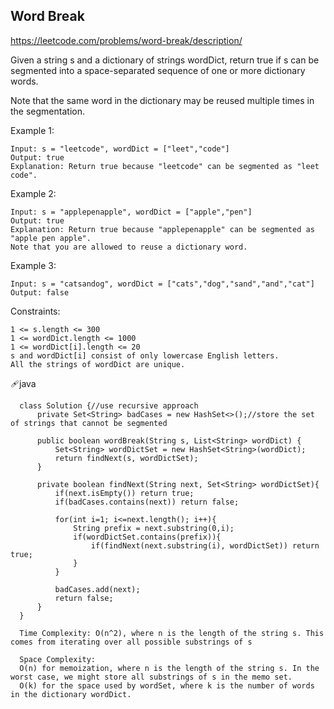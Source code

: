 ## Word Break
https://leetcode.com/problems/word-break/description/

Given a string s and a dictionary of strings wordDict, return true if s can be segmented into a space-separated sequence of one or more dictionary words.

Note that the same word in the dictionary may be reused multiple times in the segmentation.

 

Example 1:

    Input: s = "leetcode", wordDict = ["leet","code"]
    Output: true
    Explanation: Return true because "leetcode" can be segmented as "leet code".
Example 2:

    Input: s = "applepenapple", wordDict = ["apple","pen"]
    Output: true
    Explanation: Return true because "applepenapple" can be segmented as "apple pen apple".
    Note that you are allowed to reuse a dictionary word.
Example 3:
    
    Input: s = "catsandog", wordDict = ["cats","dog","sand","and","cat"]
    Output: false
     

Constraints:

    1 <= s.length <= 300
    1 <= wordDict.length <= 1000
    1 <= wordDict[i].length <= 20
    s and wordDict[i] consist of only lowercase English letters.
    All the strings of wordDict are unique.

🩹java

      class Solution {//use recursive approach
          private Set<String> badCases = new HashSet<>();//store the set of strings that cannot be segmented
          
          public boolean wordBreak(String s, List<String> wordDict) {
              Set<String> wordDictSet = new HashSet<String>(wordDict);
              return findNext(s, wordDictSet);
          }
          
          private boolean findNext(String next, Set<String> wordDictSet){
              if(next.isEmpty()) return true;
              if(badCases.contains(next)) return false;
              
              for(int i=1; i<=next.length(); i++){
                  String prefix = next.substring(0,i);
                  if(wordDictSet.contains(prefix)){
                      if(findNext(next.substring(i), wordDictSet)) return true;
                  }
              }
              
              badCases.add(next);
              return false;
          }
      }

      Time Complexity: O(n^2), where n is the length of the string s. This comes from iterating over all possible substrings of s
      
      Space Complexity:
      O(n) for memoization, where n is the length of the string s. In the worst case, we might store all substrings of s in the memo set.
      O(k) for the space used by wordSet, where k is the number of words in the dictionary wordDict.
